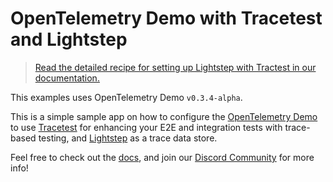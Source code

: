 # OpenTelemetry Demo with Tracetest and Lightstep

> [Read the detailed recipe for setting up Lightstep with Tractest in our documentation.](https://docs.tracetest.io/examples-tutorials/recipes/running-tracetest-with-lightstep)

This examples uses OpenTelemetry Demo `v0.3.4-alpha`.

This is a simple sample app on how to configure the [OpenTelemetry Demo](https://github.com/open-telemetry/opentelemetry-demo) to use [Tracetest](https://tracetest.io/) for enhancing your E2E and integration tests with trace-based testing, and [Lightstep](https://lightstep.com/) as a trace data store.

Feel free to check out the [docs](https://docs.tracetest.io/), and join our [Discord Community](https://discord.gg/8MtcMrQNbX) for more info!
